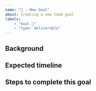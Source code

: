 ```yaml
---
name: "🧭 - New Goal"
about: Creating a new team goal
labels: 
    - "Goal 🎯"
    - "type: deliverable"
---
```


## Background

<!-- A one to two sentence description of the goal and other background as-needed. Try to keep it short! -->

## Expected timeline

<!-- How long do you imagine this goal should be active for? This will determine the cadence with which we should check up on it to see how things are going. -->

## Steps to complete this goal

<!-- This can be an abstract end-point, a date, a checklist of issues, etc. Something that will let us know when to close the issue. -->
<!-- Add links to related issues (in this repo or elsewhere) that are more actionable so this can be treated as a meta issue for tracking -->